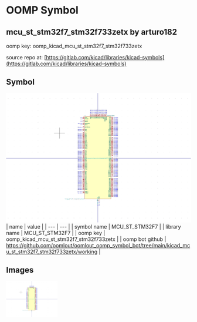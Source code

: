 # OOMP Symbol  
## mcu_st_stm32f7_stm32f733zetx  by arturo182  
  
oomp key: oomp_kicad_mcu_st_stm32f7_stm32f733zetx  
  
source repo at: [https://gitlab.com/kicad/libraries/kicad-symbols](https://gitlab.com/kicad/libraries/kicad-symbols)  
## Symbol  
  
[![working.png](working_600.png)](working.png)  
| name | value | 
| --- | --- | 
| symbol name | MCU_ST_STM32F7 | 
| library name | MCU_ST_STM32F7 | 
| oomp key | oomp_kicad_mcu_st_stm32f7_stm32f733zetx | 
| oomp bot github | https://github.com/oomlout/oomlout_oomp_symbol_bot/tree/main/kicad_mcu_st_stm32f7_stm32f733zetx/working | 
## Images  
  
[![working.png](working_140.png)](working.png)  
